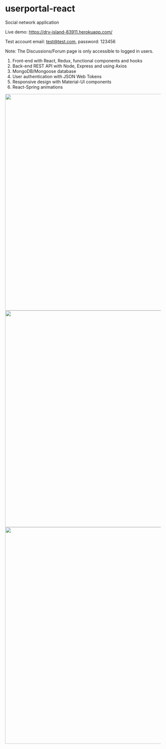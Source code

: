 # userportal-react
Social network application

Live demo: https://dry-island-83911.herokuapp.com/

Test account email: test@test.com, password: 123456

Note: The Discussions/Forum page is only accessible to logged in users.

1. Front-end with React, Redux, functional components and hooks
2. Back-end REST API with Node, Express and using Axios
3. MongoDB/Mongoose database
4. User authentication with JSON Web Tokens
5. Responsive design with Material-UI components
6. React-Spring animations

<img src="https://media.giphy.com/media/S6qXb7S6xo8xM0gPkF/giphy.gif" width="700" />

<img src="https://media.giphy.com/media/YoVjDrHHPnhLNMeW11/giphy.gif" width="700" />

<img src="https://media.giphy.com/media/JtHGbgwsivNikq7dg9/giphy.gif" width="700" />
